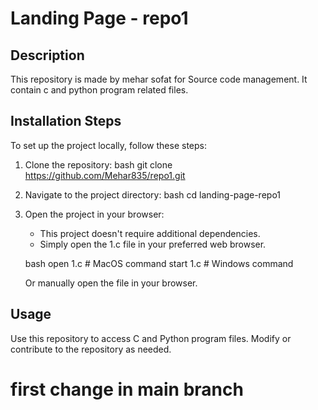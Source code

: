 # Landing Page - repo1

## Description

This repository is made by mehar sofat for Source code management. It contain c and python program related files.

## Installation Steps

To set up the project locally, follow these steps:

1. Clone the repository:
    bash
    git clone https://github.com/Mehar835/repo1.git
    

2. Navigate to the project directory:
    bash
    cd landing-page-repo1
    

3. Open the project in your browser:
    - This project doesn't require additional dependencies.
    - Simply open the 1.c file in your preferred web browser.
    
    bash
    open 1.c  # MacOS command
    start 1.c # Windows command
    

    Or manually open the file in your browser.

## Usage

Use this repository to access C and Python program files.
Modify or contribute to the repository as needed.

# first change in main branch